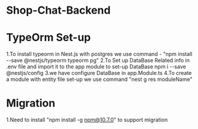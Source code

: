 # Shop-Chat-Backend

# TypeOrm Set-up

1.To install typeorm in Nest.js with postgres we use command - "npm install --save @nestjs/typeorm typeorm pg"
2.To Set up DataBase Related info in .env file and import it to the app module to set-up DataBase npm i --save @nestjs/config
3.we have configure DataBase in app.Module.ts
4.To create a module with entity file set-up we use command "nest g res moduleName"

# Migration

1.Need to install "npm install -g npm@10.7.0" to support migration
